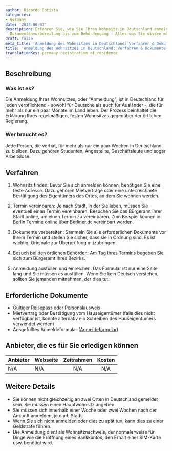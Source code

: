 ```yaml
---
author: Ricardo Batista
categories:
- Germany
date: '2024-06-07'
description: Erfahren Sie, wie Sie Ihren Wohnsitz in Deutschland anmelden. Von der
  Dokumentenvorbereitung bis zum Behördengang - Alles was Sie wissen müssen.
draft: false
meta_title: 'Anmeldung des Wohnsitzes in Deutschland: Verfahren & Dokumente'
title: 'Anmeldung des Wohnsitzes in Deutschland: Verfahren & Dokumente'
translationKey: germany-registration_of_residence
---
```



## Beschreibung
### Was ist es?
Die Anmeldung Ihres Wohnsitzes, oder "Anmeldung", ist in Deutschland für jeden verpflichtend - sowohl für Deutsche als auch für Ausländer -, die für mehr als nur ein paar Monate im Land leben. Der Prozess beinhaltet die Erklärung Ihres regelmäßigen, festen Wohnsitzes gegenüber der örtlichen Regierung.

### Wer braucht es?
Jede Person, die vorhat, für mehr als nur ein paar Wochen in Deutschland zu bleiben. Dazu gehören Studenten, Angestellte, Geschäftsleute und sogar Arbeitslose.

## Verfahren

1. Wohnsitz finden: Bevor Sie sich anmelden können, benötigen Sie eine feste Adresse. Dazu gehören Mietverträge oder eine unterzeichnete Bestätigung des Eigentümers des Ortes, an dem Sie wohnen werden.

2. Termin vereinbaren: Je nach Stadt, in der Sie leben, müssen Sie eventuell einen Termin vereinbaren. Besuchen Sie das Bürgeramt Ihrer Stadt online, um einen Termin zu vereinbaren. Zum Beispiel können in Berlin Termine online über [Berliner.de](https://service.berlin.de/terminvereinbarung/termin/day/) vereinbart werden.

3. Dokumente vorbereiten: Sammeln Sie alle erforderlichen Dokumente vor Ihrem Termin und stellen Sie sicher, dass sie in Ordnung sind. Es ist wichtig, Originale zur Überprüfung mitzubringen.

4. Besuch bei den örtlichen Behörden: Am Tag Ihres Termins begeben Sie sich zum Bürgeramt Ihres Bezirks.

5. Anmeldung ausfüllen und einreichen: Das Formular ist nur eine Seite lang und Sie müssen es ausfüllen. Wenn Sie kein Deutsch verstehen, sollten Sie jemanden mitnehmen, der dies tut.

## Erforderliche Dokumente

- Gültiger Reisepass oder Personalausweis
- Mietvertrag oder Bestätigung vom Hauseigentümer (falls dies nicht verfügbar ist, könnte alternativ ein Schreiben des Hauseigentümers verwendet werden)
- Ausgefülltes Anmeldeformular ([Anmeldeformular](https://service.berlin.de/dienstleistung/120686/standort/122346/))

## Anbieter, die es für Sie erledigen können

| Anbieter       |     Webseite     |     Zeitrahmen    |       Kosten      |
| -------------- | --------------- |  :-------------: | :-------------: |
| N/A            |  N/A            |      N/A         |        N/A      |

## Weitere Details

- Sie können nicht gleichzeitig an zwei Orten in Deutschland gemeldet sein. Sie müssen einen Hauptwohnsitz angeben.
- Sie müssen sich innerhalb einer Woche oder zwei Wochen nach der Ankunft anmelden, je nach Stadt.
- Wenn Sie sich nicht anmelden oder dies zu spät tun, kann dies zu einer Geldstrafe führen.
- Die Anmeldung dient als Wohnsitznachweis, der normalerweise für Dinge wie die Eröffnung eines Bankkontos, den Erhalt einer SIM-Karte usw. benötigt wird.
